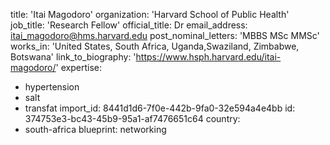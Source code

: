 title: 'Itai Magodoro'
organization: 'Harvard School of Public Health'
job_title: 'Research Fellow'
official_title: Dr
email_address: itai_magodoro@hms.harvard.edu
post_nominal_letters: 'MBBS MSc MMSc'
works_in: 'United States, South Africa, Uganda,Swaziland, Zimbabwe, Botswana'
link_to_biography: 'https://www.hsph.harvard.edu/itai-magodoro/'
expertise:
  - hypertension
  - salt
  - transfat
import_id: 8441d1d6-7f0e-442b-9fa0-32e594a4e4bb
id: 374753e3-bc43-45b9-95a1-af7476651c64
country:
  - south-africa
blueprint: networking
